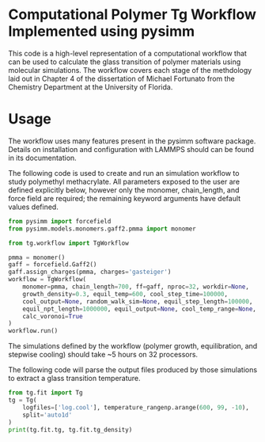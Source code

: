 Computational Polymer Tg Workflow Implemented using pysimm
==========================================================

This code is a high-level representation of a computational workflow that can be used to calculate the glass transition of polymer materials using molecular simulations. The workflow covers each stage of the methdology laid out in Chapter 4 of the dissertation of Michael Fortunato from the Chemistry Department at the University of Florida.

Usage
=====

The workflow uses many features present in the pysimm software package. Details on installation and configuration with LAMMPS should can be found in its documentation.

The following code is used to create and run an simulation workflow to study polymethyl methacrylate. All parameters exposed to the user are defined explicitly below, however only the monomer, chain_length, and force field are required; the remaining keyword arguments have default values defined.

```python
from pysimm import forcefield
from pysimm.models.monomers.gaff2.pmma import monomer

from tg.workflow import TgWorkflow

pmma = monomer()
gaff = forcefield.Gaff2()
gaff.assign_charges(pmma, charges='gasteiger')
workflow = TgWorkflow(
    monomer=pmma, chain_length=700, ff=gaff, nproc=32, workdir=None,
    growth_density=0.3, equil_temp=600, cool_step_time=100000, 
    cool_output=None, random_walk_sim=None, equil_step_length=100000, 
    equil_npt_length=1000000, equil_output=None, cool_temp_range=None, 
    calc_voronoi=True
)
workflow.run()
```

The simulations defined by the workflow (polymer growth, equilibration, and stepwise cooling) should take ~5 hours on 32 processors.

The following code will parse the output files produced by those simulations to extract a glass transition temperature.

```python
from tg.fit import Tg
tg = Tg(
    logfiles=['log.cool'], temperature_rangenp.arange(600, 99, -10),
    split='auto1d'
)
print(tg.fit.tg, tg.fit.tg_density)
```